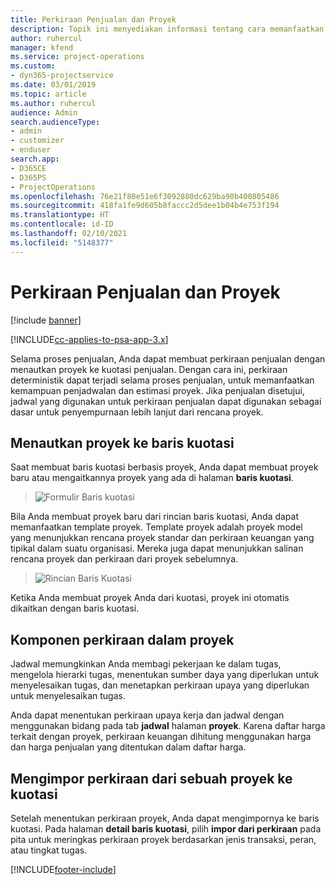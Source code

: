 ```yaml
---
title: Perkiraan Penjualan dan Proyek
description: Topik ini menyediakan informasi tentang cara memanfaatkan jadwal dan perkiraan dalam proses penjualan.
author: ruhercul
manager: kfend
ms.service: project-operations
ms.custom:
- dyn365-projectservice
ms.date: 03/01/2019
ms.topic: article
ms.author: ruhercul
audience: Admin
search.audienceType:
- admin
- customizer
- enduser
search.app:
- D365CE
- D365PS
- ProjectOperations
ms.openlocfilehash: 76e21f80e51e6f3092880dc629ba90b400805486
ms.sourcegitcommit: 418fa1fe9d605b8faccc2d5dee1b04b4e753f194
ms.translationtype: HT
ms.contentlocale: id-ID
ms.lasthandoff: 02/10/2021
ms.locfileid: "5148377"
---
```

# <a name="sales-estimates-and-projects"></a>Perkiraan Penjualan dan Proyek

[!include [banner](../includes/psa-now-project-operations.md)]

[!INCLUDE[cc-applies-to-psa-app-3.x](../includes/cc-applies-to-psa-app-3x.md)]

Selama proses penjualan, Anda dapat membuat perkiraan penjualan dengan menautkan proyek ke kuotasi penjualan. Dengan cara ini, perkiraan deterministik dapat terjadi selama proses penjualan, untuk memanfaatkan kemampuan penjadwalan dan estimasi proyek. Jika penjualan disetujui, jadwal yang digunakan untuk perkiraan penjualan dapat digunakan sebagai dasar untuk penyempurnaan lebih lanjut dari rencana proyek.

## <a name="linking-a-project-to-a-quote-line"></a>Menautkan proyek ke baris kuotasi

Saat membuat baris kuotasi berbasis proyek, Anda dapat membuat proyek baru atau mengaitkannya proyek yang ada di halaman **baris kuotasi**. 

> ![Formulir Baris kuotasi](media/project-8.png)
 
Bila Anda membuat proyek baru dari rincian baris kuotasi, Anda dapat memanfaatkan template proyek. Template proyek adalah proyek model yang menunjukkan rencana proyek standar dan perkiraan keuangan yang tipikal dalam suatu organisasi. Mereka juga dapat menunjukkan salinan rencana proyek dan perkiraan dari proyek sebelumnya.

> ![Rincian Baris Kuotasi](media/project-9.png)
  
Ketika Anda membuat proyek Anda dari kuotasi, proyek ini otomatis dikaitkan dengan baris kuotasi.

## <a name="components-of-estimates-in-a-project"></a>Komponen perkiraan dalam proyek

Jadwal memungkinkan Anda membagi pekerjaan ke dalam tugas, mengelola hierarki tugas, menentukan sumber daya yang diperlukan untuk menyelesaikan tugas, dan menetapkan perkiraan upaya yang diperlukan untuk menyelesaikan tugas.

Anda dapat menentukan perkiraan upaya kerja dan jadwal dengan menggunakan bidang pada tab **jadwal** halaman **proyek**. Karena daftar harga terkait dengan proyek, perkiraan keuangan dihitung menggunakan harga dan harga penjualan yang ditentukan dalam daftar harga.

## <a name="importing-estimates-from-a-project-into-a-quote"></a>Mengimpor perkiraan dari sebuah proyek ke kuotasi

Setelah menentukan perkiraan proyek, Anda dapat mengimpornya ke baris kuotasi. Pada halaman **detail baris kuotasi**, pilih **impor dari perkiraan** pada pita untuk meringkas perkiraan proyek berdasarkan jenis transaksi, peran, atau tingkat tugas.


[!INCLUDE[footer-include](../includes/footer-banner.md)]